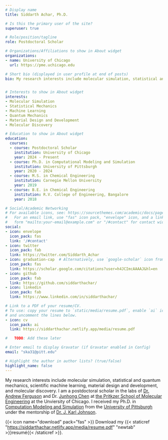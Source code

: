 ```yaml
---
# Display name
title: Siddarth Achar, Ph.D.

# Is this the primary user of the site?
superuser: true

# Role/position/tagline
role: Postdoctoral Scholar

# Organizations/Affiliations to show in About widget
organizations:
- name: University of Chicago
  url: https://pme.uchicago.edu

# Short bio (displayed in user profile at end of posts)
bio: My research interests include molecular simulation, statistical and quantum mechanics, scientific machine learning, material design and development, and molecular discovery. I am a postdoctoral scholar in the labs of [Dr. Andrew Ferguson](https://www.ferglab.com) and Dr. [Junhong Chen](https://www.junhongchengroup.pme.uchicago.edu) at [the Pritkzer School of Molecular Engineering](https://pme.uchicago.edu) at the Unviersity of Chicago. I received my Ph.D. in [Computation Modeling and Simulation](https://www.cmsp.pitt.edu) from the [University of Pittsburgh](https://www.pitt.edu) in the lab of [Dr. J. Karl Johnson](http://puccini.che.pitt.edu).


# Interests to show in About widget
interests:
- Molecular Simulation
- Statistical Mechanics
- Machine Learning
- Quantum Mechanics
- Material Design and Development
- Molecular Discovery

# Education to show in About widget
education:
  courses:
  - course: Postdoctoral Scholar
    institution: University of Chicago
    year: 2024 - Present
  - course: Ph.D. in Computational Modeling and Simulation
    institution: University of Pittsburgh
    year: 2020 - 2024
  - course: M.S. in Chemical Engineering
    institution: Carnegie Mellon University
    year: 2019
  - course: B.E. in Chemical Engineering
    institution: R.V. College of Engineering, Bangalore
    year: 2018

# Social/Academic Networking
# For available icons, see: https://sourcethemes.com/academic/docs/page-builder/#icons
#   For an email link, use "fas" icon pack, "envelope" icon, and a link in the
#   form "mailto:your-email@example.com" or "/#contact" for contact widget.
social:
- icon: envelope
  icon_pack: fas
  link: '/#contact'
- icon: twitter
  icon_pack: fab
  link: https://twitter.com/Siddarth_Achar
- icon: graduation-cap  # Alternatively, use `google-scholar` icon from `ai` icon pack
  icon_pack: fas
  link: https://scholar.google.com/citations?user=h4JCImcAAAAJ&hl=en
- icon: github
  icon_pack: fab
  link: https://github.com/siddarthachar/
- icon: linkedin
  icon_pack: fab
  link: https://www.linkedin.com/in/siddarthachar/

# Link to a PDF of your resume/CV.
# To use: copy your resume to `static/media/resume.pdf`, enable `ai` icons in `params.toml`, 
# and uncomment the lines below.
- icon: cv
  icon_pack: ai
  link: https://siddarthachar.netlify.app/media/resume.pdf

#   TODO: Add these later

# Enter email to display Gravatar (if Gravatar enabled in Config)
email: "ska31@pitt.edu"

# Highlight the author in author lists? (true/false)
highlight_name: false
---
```

My research interests include molecular simulation, statistical and quantum mechanics, scientific machine learning, material design and development, and molecular discovery. I am a postdoctoral scholar in the labs of [Dr. Andrew Ferguson](https://www.ferglab.com) and Dr. [Junhong Chen](https://www.junhongchengroup.pme.uchicago.edu) at [the Pritkzer School of Molecular Engineering](https://pme.uchicago.edu) at the Unviersity of Chicago. I received my Ph.D. in [Computation Modeling and Simulation](https://www.cmsp.pitt.edu) from the [University of Pittsburgh](https://www.pitt.edu) under the mentorship of [Dr. J. Karl Johnson](http://puccini.che.pitt.edu).

{{< icon name="download" pack="fas" >}} Download my {{< staticref "https://siddarthachar.netlify.app/media/resume.pdf" "newtab" >}}resumé{{< /staticref >}}.
